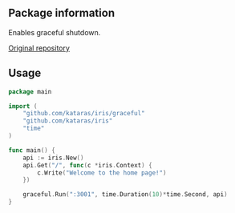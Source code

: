 ## Package information

Enables graceful shutdown.

[Original repository](https://github.com/iris-contrib/graceful)


## Usage

```go
package main

import (
    "github.com/kataras/iris/graceful"
    "github.com/kataras/iris"
    "time"
)

func main() {
    api := iris.New()
    api.Get("/", func(c *iris.Context) {
        c.Write("Welcome to the home page!")
    })

    graceful.Run(":3001", time.Duration(10)*time.Second, api)
}

```
